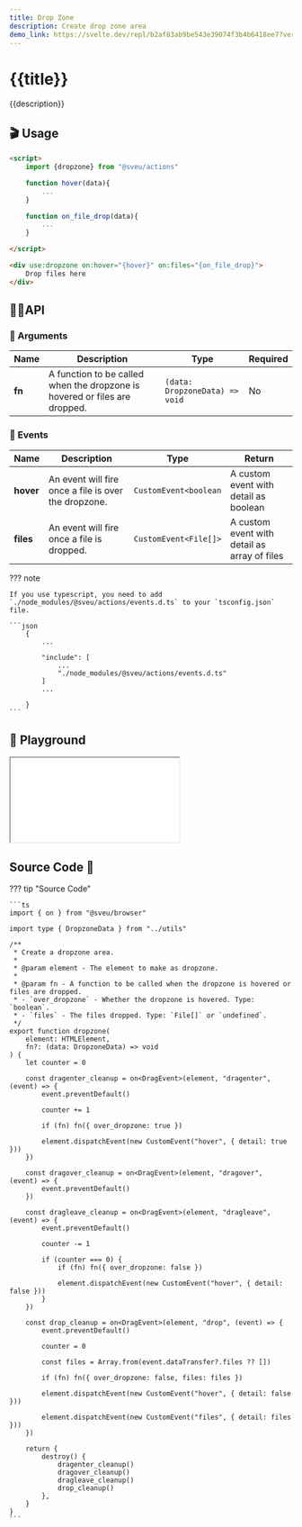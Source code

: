 ```yaml
---
title: Drop Zone
description: Create drop zone area
demo_link: https://svelte.dev/repl/b2af83ab9be543e39074f3b4b6418ee7?version=3.55.1
---
```


# {{title}}

{{description}}

## 🎬 Usage

```html
<script>
    import {dropzone} from "@sveu/actions"

    function hover(data){
        ...
    }

    function on_file_drop(data){
        ...
    }

</script>

<div use:dropzone on:hover="{hover}" on:files="{on_file_drop}">
    Drop files here
</div>
```

## 👩‍💻API

### 👻 Arguments

| Name                | Description                                  | Type                  | Required |
| ------------------- | -------------------------------------------- | --------------------- | -------- |
| **fn**              | A function to be called when the dropzone is hovered or files are dropped. | `(data: DropzoneData) => void` | No |

### 🙈 Events

| Name                | Description                                          | Type        | Return      |
| ------------------- | ---------------------------------------------------- | ----------- | ----------- |
| **hover**           | An event will fire once a file is over the dropzone. | `CustomEvent<boolean` | A custom event with detail as boolean |
| **files**           | An event will fire once a file is dropped. | `CustomEvent<File[]>` | A custom event with detail as array of files |

??? note

    If you use typescript, you need to add `./node_modules/@sveu/actions/events.d.ts` to your `tsconfig.json` file.

    ```json
        {
            ...

            "include": [
                ...
                "./node_modules/@sveu/actions/events.d.ts"
            ]
            ...

        }
    ```

## 🧪 Playground

<iframe class="h-120 w-full" src="{{demo_link}}"></iframe>

## Source Code 👀

??? tip "Source Code"

    ```ts
    import { on } from "@sveu/browser"

    import type { DropzoneData } from "../utils"

    /**
     * Create a dropzone area.
     *
     * @param element - The element to make as dropzone.
     *
     * @param fn - A function to be called when the dropzone is hovered or files are dropped.
     * - `over_dropzone` - Whether the dropzone is hovered. Type: `boolean`.
     * - `files` - The files dropped. Type: `File[]` or `undefined`.
     */
    export function dropzone(
        element: HTMLElement,
        fn?: (data: DropzoneData) => void
    ) {
        let counter = 0

        const dragenter_cleanup = on<DragEvent>(element, "dragenter", (event) => {
            event.preventDefault()

            counter += 1

            if (fn) fn({ over_dropzone: true })

            element.dispatchEvent(new CustomEvent("hover", { detail: true }))
        })

        const dragover_cleanup = on<DragEvent>(element, "dragover", (event) => {
            event.preventDefault()
        })

        const dragleave_cleanup = on<DragEvent>(element, "dragleave", (event) => {
            event.preventDefault()

            counter -= 1

            if (counter === 0) {
                if (fn) fn({ over_dropzone: false })

                element.dispatchEvent(new CustomEvent("hover", { detail: false }))
            }
        })

        const drop_cleanup = on<DragEvent>(element, "drop", (event) => {
            event.preventDefault()

            counter = 0

            const files = Array.from(event.dataTransfer?.files ?? [])

            if (fn) fn({ over_dropzone: false, files: files })

            element.dispatchEvent(new CustomEvent("hover", { detail: false }))

            element.dispatchEvent(new CustomEvent("files", { detail: files }))
        })

        return {
            destroy() {
                dragenter_cleanup()
                dragover_cleanup()
                dragleave_cleanup()
                drop_cleanup()
            },
        }
    }
    ```
